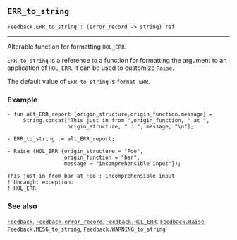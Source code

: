 ## `ERR_to_string`

``` hol4
Feedback.ERR_to_string : (error_record -> string) ref
```

------------------------------------------------------------------------

Alterable function for formatting `HOL_ERR`.

`ERR_to_string` is a reference to a function for formatting the argument
to an application of `HOL_ERR`. It can be used to customize `Raise`.

The default value of `ERR_to_string` is `format_ERR`.

### Example

``` hol4
- fun alt_ERR_report {origin_structure,origin_function,message} =
     String.concat["This just in from ",origin_function, " at ",
                   origin_structure, " : ", message, "\n"];

- ERR_to_string := alt_ERR_report;

- Raise (HOL_ERR {origin_structure = "Foo",
                  origin_function = "bar",
                  message = "incomprehensible input"});

This just in from bar at Foo : incomprehensible input
! Uncaught exception:
! HOL_ERR
```

### See also

[`Feedback`](#Feedback),
[`Feedback.error_record`](#Feedback.error_record),
[`Feedback.HOL_ERR`](#Feedback.HOL_ERR),
[`Feedback.Raise`](#Feedback.Raise),
[`Feedback.MESG_to_string`](#Feedback.MESG_to_string),
[`Feedback.WARNING_to_string`](#Feedback.WARNING_to_string)
